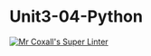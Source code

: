 # Unit3-04-Python
[![Mr Coxall's Super Linter](https://github.com/ICS3U-Programming-PeterS/Unit3-04-Python/workflows/Mr%20Coxall's%20Super%20Linter/badge.svg)](https://github.com/ICS3U-Programming-PeterS/Unit3-04-Python/actions/)
